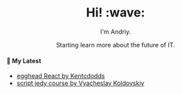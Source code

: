 <h1 align='center'> Hi! :wave:</h1>
<p align='center'>
I'm Andriy.
</p>
<p align='center'>Starting learn more about the future of IT.</p>

<h4>📕 My Latest</h4>

<!-- BLOG-POST-LIST:START -->
- [egghead React by Kentcdodds](https://github.com/MrAndriy/Egghead-react)
- [script jedy course by <a href='https://github.com/koldovsky'>Vyacheslav Koldovskiy</a>](https://github.com/MrAndriy/script-jedi-42)
<!-- BLOG-POST-LIST:END -->
